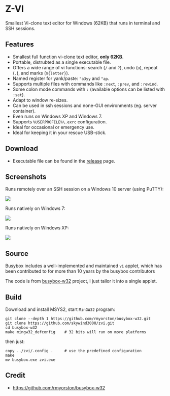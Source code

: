 # Z-VI

Smallest Vi-clone text editor for Windows (62KB) that runs in terminal and SSH sessions.

## Features

- Smallest full function vi-clone text editor, **only 62KB**.
- Portable, distrubted as a single executable file.
- Offers a wide range of vi functions: search (`/` and `?`), undo (`u`), repeat (`.`), and marks (`m{letter}`).
- Named register for yank/paste: `"a3yy` and `"ap`.
- Supports multiple files with commands like `:next`, `:prev`, and `:rewind`.
- Some colon mode commands with `:` (available options can be listed with `:set`).
- Adapt to window re-sizes.
- Can be used in ssh sessions and none-GUI environments (eg. server container).
- Even runs on Windows XP and Windows 7.
- Supports `%USERPROFILE%\.exrc` configuration.
- Ideal for occasional or emergency use.
- Ideal for keeping it in your rescue USB-stick.


## Download

- Executable file can be found in the [release](https://github.com/skywind3000/zvi/releases) page.

## Screenshots

Runs remotely over an SSH session on a Windows 10 server (using PuTTY):

![](https://skywind3000.github.io/images/p/zvi/zvi_ssh.png)

Runs natively on Windows 7:

![](https://skywind3000.github.io/images/p/zvi/zvi_win7.png)

Runs natively on Windows XP:

![](https://skywind3000.github.io/images/p/zvi/zvi_xp.png)


## Source

Busybox includes a well-implemented and maintained `vi` applet, which has been contributed to for more than 10 years by the busybox contributors

The code is from [busybox-w32](https://github.com/rmyorston/busybox-w32) project, I just tailor it into a single applet.

## Build

Download and install MSYS2, start `MinGW32` program:

```
git clone --depth 1 https://github.com/rmyorston/busybox-w32.git
git clone https://github.com/skywind3000/zvi.git
cd busybox-w32
make mingw32_defconfig    # 32 bits will run on more platforms
```

then just:

```
copy ../zvi/.config .     # use the predefined configuration
make
mv busybox.exe zvi.exe
```

## Credit

- https://github.com/rmyorston/busybox-w32


